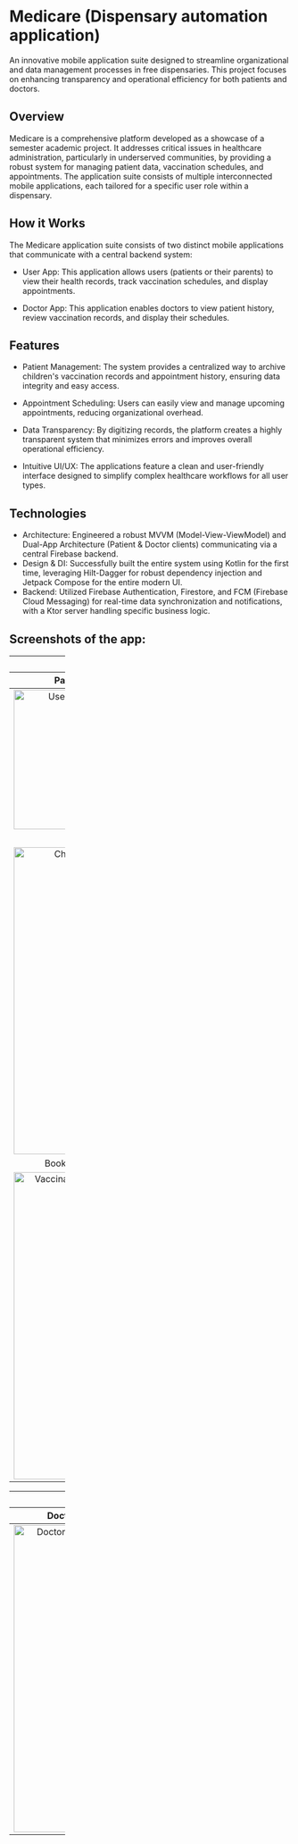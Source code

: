 # Medicare (Dispensary automation application)
An innovative mobile application suite designed to streamline organizational and data management processes in free dispensaries. This project focuses on enhancing transparency and operational efficiency for both patients and doctors.

## Overview
Medicare is a comprehensive platform developed as a showcase of a semester academic project. It addresses critical issues in healthcare administration, particularly in underserved communities, by providing a robust system for managing patient data, vaccination schedules, and appointments. The application suite consists of multiple interconnected mobile applications, each tailored for a specific user role within a dispensary.

## How it Works
The Medicare application suite consists of two distinct mobile applications that communicate with a central backend system:

* User App:  This application allows users (patients or their parents) to view their health records, track vaccination schedules, and display appointments.

* Doctor App:  This application enables doctors to view patient history, review vaccination records, and display their schedules.

## Features
* Patient Management: The system provides a centralized way to archive children's vaccination records and appointment history, ensuring data integrity and easy access.

* Appointment Scheduling: Users can easily view and manage upcoming appointments, reducing organizational overhead.

* Data Transparency: By digitizing records, the platform creates a highly transparent system that minimizes errors and improves overall operational efficiency.

* Intuitive UI/UX: The applications feature a clean and user-friendly interface designed to simplify complex healthcare workflows for all user types.

## Technologies
* Architecture: Engineered a robust MVVM (Model-View-ViewModel) and Dual-App Architecture (Patient & Doctor clients) communicating via a central Firebase backend.
* Design & DI: Successfully built the entire system using Kotlin for the first time, leveraging Hilt-Dagger for robust dependency injection and Jetpack Compose for the entire modern UI.
* Backend: Utilized Firebase Authentication, Firestore, and FCM (Firebase Cloud Messaging) for real-time data synchronization and notifications, with a Ktor server handling specific business logic.

## Screenshots of the app:
<table style="width:100;">
  <thead>
    <tr>
      <th colspan="3" align="center">Patient App Screenshots</th>
    </tr>
    <tr>
      <th align="center">Paitent Home</th>
      <th align="center">Vaccination History</th>
      <th align="center">Appointments</th>
    </tr>
  </thead>
  <tbody>
    <tr>
      <td align="center"><img src="https://github.com/user-attachments/assets/b9144a7f-d26a-43d9-9eff-f7dfe65a0820" alt="User Home Screen" width="250"/></td>
      <td align="center"><img src="https://github.com/user-attachments/assets/8d7f2873-9305-4d8b-9150-92932539445c" alt="Vaccination History Screen" width="250"/></td>
      <td align="center"><img src="https://github.com/user-attachments/assets/f8e3cb49-2da2-4e6d-a0f7-7ac0a801a263" alt="Appointments Screen" width="250"/></td>
    </tr>
    <tr>
      <td align="center">Children</td>
      <td align="center">Add Child</td>
      <td align="center">Vaccination Table</td>
    </tr>
    <tr>
      <td align="center"><img src="https://github.com/user-attachments/assets/b8ff6b79-260d-49b2-8d2f-ff12379e53b6" alt="Children Screen" width="250" height="550"/></td>
      <td align="center"><img src="https://github.com/user-attachments/assets/3c7799cc-1174-4f48-9b48-b2ac1b9e3fd8" alt="Add Child Screen" width="250" height="550"/></td>
      <td align="center"><img src="https://github.com/user-attachments/assets/6b92daad-8b9d-4cb4-89e0-99077fd053df" alt="Vaccination Table Screen" width="250" height="550"/></td>
    </tr>
    <tr>
      <td align="center">Book Appointment</td>
    </tr>
    <tr>
      <td align="center"><img width="250" height="550" alt="Vaccination Table Screen" src="https://github.com/user-attachments/assets/248b7cd7-09a5-4b15-b6bf-0cf0142c336e" /></td>
    </tr>
  </tbody>
</table>

<table style="width:100;">
  <thead>
    <tr>
      <th colspan="3" align="center">Doctor App Screenshots</th>
    </tr>
    <tr>
      <th align="center">Doctor Schedule</th>
      <th align="center">Doctor Profile</th>
    </tr>
  </thead>
  <tbody>
    <tr>
      <td align="center"><img width="250" height="550" alt="Doctor Schedule Screen" src="https://github.com/user-attachments/assets/96f3abba-7acc-4ff0-893b-9bd33f614fbe" /></td>
      <td align="center"><img width="250" height="550" alt="Doctor Profile Screen" src="https://github.com/user-attachments/assets/19b5f255-e036-49db-9388-a23b5ee291ab" /></td>
    </tr>
  </tbody>
</table>



